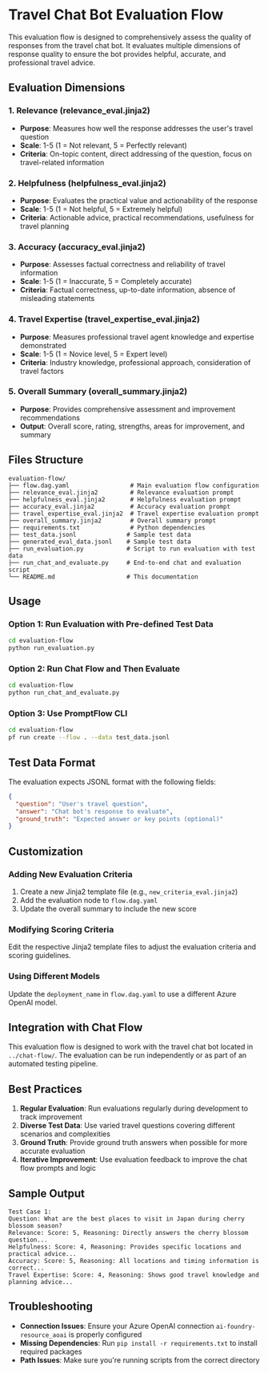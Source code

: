 # Travel Chat Bot Evaluation Flow

This evaluation flow is designed to comprehensively assess the quality of responses from the travel chat bot. It evaluates multiple dimensions of response quality to ensure the bot provides helpful, accurate, and professional travel advice.

## Evaluation Dimensions

### 1. Relevance (relevance_eval.jinja2)
- **Purpose**: Measures how well the response addresses the user's travel question
- **Scale**: 1-5 (1 = Not relevant, 5 = Perfectly relevant)
- **Criteria**: On-topic content, direct addressing of the question, focus on travel-related information

### 2. Helpfulness (helpfulness_eval.jinja2)
- **Purpose**: Evaluates the practical value and actionability of the response
- **Scale**: 1-5 (1 = Not helpful, 5 = Extremely helpful)
- **Criteria**: Actionable advice, practical recommendations, usefulness for travel planning

### 3. Accuracy (accuracy_eval.jinja2)
- **Purpose**: Assesses factual correctness and reliability of travel information
- **Scale**: 1-5 (1 = Inaccurate, 5 = Completely accurate)
- **Criteria**: Factual correctness, up-to-date information, absence of misleading statements

### 4. Travel Expertise (travel_expertise_eval.jinja2)
- **Purpose**: Measures professional travel agent knowledge and expertise demonstrated
- **Scale**: 1-5 (1 = Novice level, 5 = Expert level)
- **Criteria**: Industry knowledge, professional approach, consideration of travel factors

### 5. Overall Summary (overall_summary.jinja2)
- **Purpose**: Provides comprehensive assessment and improvement recommendations
- **Output**: Overall score, rating, strengths, areas for improvement, and summary

## Files Structure

```
evaluation-flow/
├── flow.dag.yaml                 # Main evaluation flow configuration
├── relevance_eval.jinja2         # Relevance evaluation prompt
├── helpfulness_eval.jinja2       # Helpfulness evaluation prompt
├── accuracy_eval.jinja2          # Accuracy evaluation prompt
├── travel_expertise_eval.jinja2  # Travel expertise evaluation prompt
├── overall_summary.jinja2        # Overall summary prompt
├── requirements.txt              # Python dependencies
├── test_data.jsonl              # Sample test data
├── generated_eval_data.jsonl    # Sample test data
├── run_evaluation.py            # Script to run evaluation with test data
├── run_chat_and_evaluate.py     # End-to-end chat and evaluation script
└── README.md                    # This documentation
```

## Usage

### Option 1: Run Evaluation with Pre-defined Test Data
```bash
cd evaluation-flow
python run_evaluation.py
```

### Option 2: Run Chat Flow and Then Evaluate
```bash
cd evaluation-flow
python run_chat_and_evaluate.py
```

### Option 3: Use PromptFlow CLI
```bash
cd evaluation-flow
pf run create --flow . --data test_data.jsonl
```

## Test Data Format

The evaluation expects JSONL format with the following fields:

```json
{
  "question": "User's travel question",
  "answer": "Chat bot's response to evaluate",
  "ground_truth": "Expected answer or key points (optional)"
}
```

## Customization

### Adding New Evaluation Criteria
1. Create a new Jinja2 template file (e.g., `new_criteria_eval.jinja2`)
2. Add the evaluation node to `flow.dag.yaml`
3. Update the overall summary to include the new score

### Modifying Scoring Criteria
Edit the respective Jinja2 template files to adjust the evaluation criteria and scoring guidelines.

### Using Different Models
Update the `deployment_name` in `flow.dag.yaml` to use a different Azure OpenAI model.

## Integration with Chat Flow

This evaluation flow is designed to work with the travel chat bot located in `../chat-flow/`. The evaluation can be run independently or as part of an automated testing pipeline.

## Best Practices

1. **Regular Evaluation**: Run evaluations regularly during development to track improvement
2. **Diverse Test Data**: Use varied travel questions covering different scenarios and complexities
3. **Ground Truth**: Provide ground truth answers when possible for more accurate evaluation
4. **Iterative Improvement**: Use evaluation feedback to improve the chat flow prompts and logic

## Sample Output

```
Test Case 1:
Question: What are the best places to visit in Japan during cherry blossom season?
Relevance: Score: 5, Reasoning: Directly answers the cherry blossom question...
Helpfulness: Score: 4, Reasoning: Provides specific locations and practical advice...
Accuracy: Score: 5, Reasoning: All locations and timing information is correct...
Travel Expertise: Score: 4, Reasoning: Shows good travel knowledge and planning advice...
```

## Troubleshooting

- **Connection Issues**: Ensure your Azure OpenAI connection `ai-foundry-resource_aoai` is properly configured
- **Missing Dependencies**: Run `pip install -r requirements.txt` to install required packages
- **Path Issues**: Make sure you're running scripts from the correct directory
